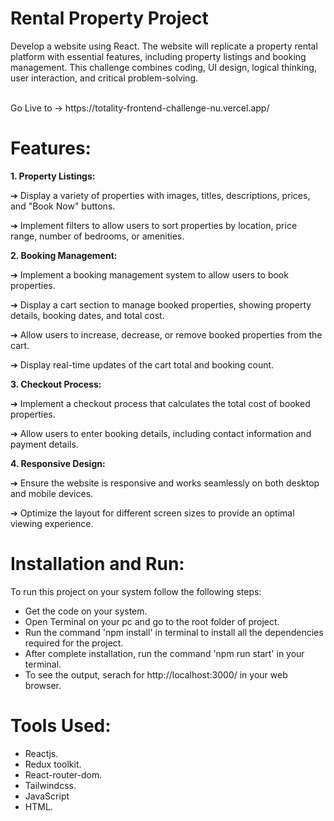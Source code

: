 # Rental Property Project
 <p> Develop a website using React. The website will replicate a property rental platform with
essential features, including property listings and booking management. This challenge
combines coding, UI design, logical thinking, user interaction, and critical problem-solving.</p>
  
  <br>
  Go Live to -> https://totality-frontend-challenge-nu.vercel.app/
  <br>

# Features:

  **1. Property Listings:**
  
➔ Display a variety of properties with images, titles, descriptions, prices, and "Book
Now" buttons.

➔ Implement filters to allow users to sort properties by location, price range,
number of bedrooms, or amenities.


**2. Booking Management:**

➔ Implement a booking management system to allow users to book properties.

➔ Display a cart section to manage booked properties, showing property details,
booking dates, and total cost.

➔ Allow users to increase, decrease, or remove booked properties from the cart.

➔ Display real-time updates of the cart total and booking count.


**3. Checkout Process:**


➔ Implement a checkout process that calculates the total cost of booked
properties.

➔ Allow users to enter booking details, including contact information and payment
details.


**4. Responsive Design:**

➔ Ensure the website is responsive and works seamlessly on both desktop and
mobile devices.

➔ Optimize the layout for different screen sizes to provide an optimal viewing
experience.




# Installation and Run:
  To run this project on your system follow the following steps:
  - Get the code on your system.
  - Open Terminal on your pc and go to the root folder of project.
  - Run the command 'npm install' in terminal to install all the dependencies required for the project.
  - After complete installation, run the command 'npm run start' in your terminal.
  - To see the output, serach for http://localhost:3000/ in your web browser.

# Tools Used:
  - Reactjs.
  - Redux toolkit.
  - React-router-dom.
  - Tailwindcss.
  - JavaScript
  - HTML.


